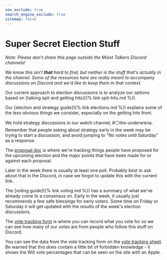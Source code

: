 ```yaml
---
nav_exclude: true
search_engine_exclude: true
sitemap: false
---
```

# Super Secret Election Stuff

_Note: Please don't share this page outside the Moist Talkers Discord channels!_

_We know this isn't **that** hard to find, but neither is the stuff that's actually in the channel. Some of the resources here are really meant to accompany discussions on Discord and we'd like to keep them in that context._

Our current approach to election discussions is to analyze our options based on [talking spit and getting hits]({% link spit-hits.md %}).

Our [election and strategy guide]({% link elections.md %}) explains some of the less obvious things we consider, especially on the getting hits front.

We hold strategy discussions in our watch channel, #⚪the-underarena. Remember that people asking about strategy early in the week may be trying to start a discussion, and avoid jumping to "No votes until Saturday" as a response.

The [proposal doc](http://moist.fans/proposals.html) is where we're tracking things people have proposed for the upcoming election and the major points that have been made for or against each proposal.

Later in the week there is usually at least one poll. Probably best to ask about that in the Discord, in case we forgot to update this with the current link.

The [voting guide]({% link voting.md %}) has a summary of what we've already come to a consensus on. Early in the week, it usually just recommends a few safe blessings for early voters. Some time on Friday or Saturday it will get updated with the results of the week's election discussions.

The [vote tracking form](http://moist.fans/form.html) is where you can record what you vote for so we can see how many of our votes are from people who follow this stuff on Discord.

You can see the data from the vote tracking form on the [vote tracking sheet](http://moist.fans/tracker.html). Be warned that this does contain a little bit of forbidden knowledge - it shows the Will vote percentages that can be seen on the site with an Apple.
